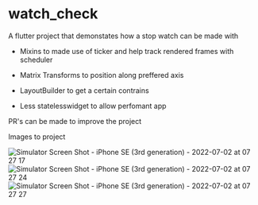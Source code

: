 # watch_check

A flutter project that demonstates how a stop watch can be made with 

- Mixins to made use of ticker and help track rendered frames with scheduler

- Matrix Transforms to position along preffered axis

- LayoutBuilder to get a certain contrains

- Less statelesswidget to allow perfomant app


PR's can be made to improve the project


Images to project



![Simulator Screen Shot - iPhone SE (3rd generation) - 2022-07-02 at 07 27 17](https://user-images.githubusercontent.com/56641192/176990551-e4bd2d93-af5f-4a18-9b3c-c07c09c51fb7.png)
![Simulator Screen Shot - iPhone SE (3rd generation) - 2022-07-02 at 07 27 24](https://user-images.githubusercontent.com/56641192/176990562-9bd91b72-79e2-4bb1-bc7f-8214b975ba44.png)
![Simulator Screen Shot - iPhone SE (3rd generation) - 2022-07-02 at 07 27 27](https://user-images.githubusercontent.com/56641192/176990563-90ef5420-787c-4ebd-a5da-a9e85b003570.png)
